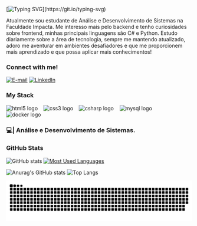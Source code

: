 <!--<img align="right" alt="" height="300px" src="./me.png"> ADICIONAR IMAGEM-->

[![Typing SVG](https://readme-typing-svg.demolab.com?font=Fira+Code&weight=600&size=25&pause=1000&color=410096&random=false&width=435&height=40&lines=Ol%C3%A1%2C+eu+sou+o+Kayque!)](https://git.io/typing-svg)

<p align="left">Atualmente sou estudante de Análise e Desenvolvimento de Sistemas na Faculdade Impacta.
Me interesso mais pelo backend e tenho curiosidades sobre frontend, minhas principais linguagens são C# e Python.
Estudo diariamente sobre a área de tecnologia, sempre me mantendo atualizado, adoro me aventurar em ambientes desafiadores e que me proporcionem mais aprendizado e que possa aplicar mais conhecimentos!

<h3 align="left">Connect with me!</h3>

[![E-mail](https://img.shields.io/badge/-Email-000?style=for-the-badge&logo=microsoft-outlook&logoColor=410096&color:FFF)](mailto:kayque.sanmartin65@gmail.com)
[![LinkedIn](https://img.shields.io/badge/-LinkedIn-000?style=for-the-badge&logo=linkedin&logoColor=410096&color:FFF)](https://www.linkedin.com/in/kayque-sanmartin/)

<h3 align="left">My Stack</h3>

<div align="left">
  <img src="https://cdn.jsdelivr.net/gh/devicons/devicon/icons/html5/html5-original.svg" height="25" alt="html5 logo"  />
  <img width="8" />
  <img src="https://cdn.jsdelivr.net/gh/devicons/devicon/icons/css3/css3-original.svg" height="25" alt="css3 logo"  />
  <img width="8" />
  <img src="https://cdn.jsdelivr.net/gh/devicons/devicon/icons/csharp/csharp-plain.svg" height="25" alt="csharp logo"  />
  <img width="8" />
  <img src="https://cdn.jsdelivr.net/gh/devicons/devicon/icons/mysql/mysql-original.svg" height="25" alt="mysql logo"  />
  <img width="8" />
  <img src="https://cdn.jsdelivr.net/gh/devicons/devicon/icons/docker/docker-original.svg" height="25" alt="docker logo"  />
</div>


### 💻| Análise e Desenvolvimento de Sistemas.

<h3>GitHub Stats</h3>

![GitHub stats](https://github-readme-stats-git-masterrstaa-rickstaa.vercel.app/api?username=kayquesanmartin&hide_title=true&show_icons=true&include_all_commits=false&count_private=true&line_height=25&hide=issues&bg_color=000&title_color=410096&text_color=FFF&border_radius=3&border_color=36123c&icon_color=FF00F6&theme=tokyonight)
[![Most Used Languages](https://github-readme-stats-git-masterrstaa-rickstaa.vercel.app/api/top-langs/?username=kayquesanmartin&line_height=10&card_width=290&layout=compact&hide_title=false&count_private=true&langs_count=4&show_icons=true&title_color=FF00F6&hide=html,css&bg_color=000&text_color=410096&border_radius=3&border_color=561760&count_private=true)](https://github.com/kayquesanmartin/github-readme-stats)
<br>

![Anurag's GitHub stats](https://github-readme-stats.vercel.app/api?username=kayquesanmartin&show_icons=true&theme=tokyonight)
![Top Langs](https://github-readme-stats.vercel.app/api/top-langs/?username=kayquesanmartin&layout=compact&count_private=true&show_icons=true&theme=tokyonight)

<picture>
  <source media="(prefers-color-scheme: dark)" srcset="https://raw.githubusercontent.com/mari4souza/mari4souza/output/github-contribution-grid-snake-dark.svg">
  <source media="(prefers-color-scheme: light)" srcset="https://raw.githubusercontent.com/mari4souza/mari4souza/output/github-contribution-grid-snake.svg">
  <img alt="github contribution grid snake animation" src="https://raw.githubusercontent.com/mari4souza/mari4souza/output/github-contribution-grid-snake.svg">
</picture>
<br><br>
